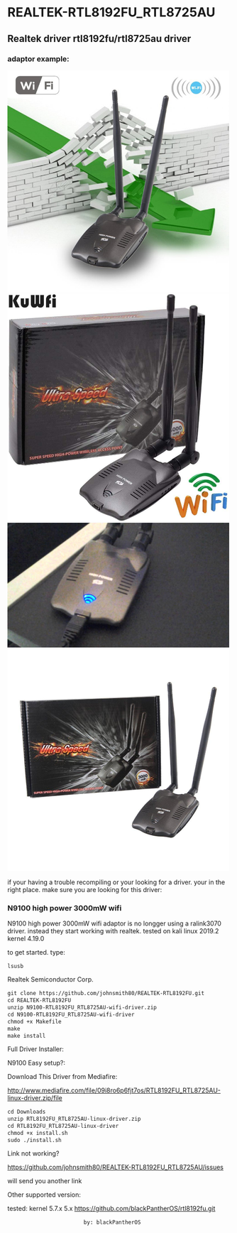 # REALTEK-RTL8192FU_RTL8725AU
## Realtek driver rtl8192fu/rtl8725au driver

### adaptor example:

<img src="image/n9100.jpeg" width="500" >

<img src="image/n91002.jpg" width="500" >

<img src="image/n91003.jpg" width="500" >

<img src="image/n91004.jpg" width="500" >


if your having a trouble recompiling or your looking for a driver.
your in the right place.
make sure you are looking for this driver:
### N9100 high power 3000mW wifi

N9100 high power 3000mW wifi adaptor is no longger using a ralink3070 driver.
instead they start working with realtek. tested on kali linux 2019.2 kernel 4.19.0

to get started.
type:

    lsusb
    
Realtek Semiconductor Corp.
    
    git clone https://github.com/johnsmith80/REALTEK-RTL8192FU.git
    cd REALTEK-RTL8192FU
    unzip N9100-RTL8192FU_RTL8725AU-wifi-driver.zip
    cd N9100-RTL8192FU_RTL8725AU-wifi-driver
    chmod +x Makefile
    make
    make install

Full Driver Installer:

N9100 Easy setup?:

Download This Driver from Mediafire:

http://www.mediafire.com/file/09i8ro6p6fjt7os/RTL8192FU_RTL8725AU-linux-driver.zip/file

    cd Downloads
    unzip RTL8192FU_RTL8725AU-linux-driver.zip
    cd RTL8192FU_RTL8725AU-linux-driver
    chmod +x install.sh
    sudo ./install.sh

Link not working?

  https://github.com/johnsmith80/REALTEK-RTL8192FU_RTL8725AU/issues
  
  will send you another link
  
Other supported version:
  
  tested: kernel 5.7.x
                 5.x
  https://github.com/blackPantherOS/rtl8192fu.git
  
                            by: blackPantherOS
